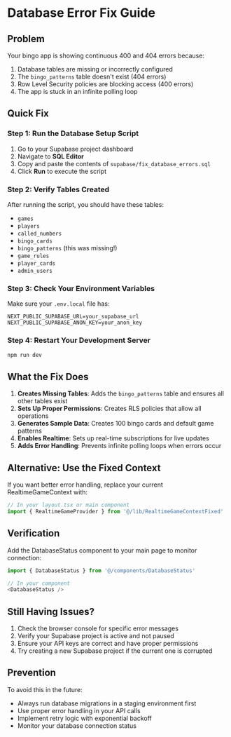 # Database Error Fix Guide

## Problem
Your bingo app is showing continuous 400 and 404 errors because:
1. Database tables are missing or incorrectly configured
2. The `bingo_patterns` table doesn't exist (404 errors)
3. Row Level Security policies are blocking access (400 errors)
4. The app is stuck in an infinite polling loop

## Quick Fix

### Step 1: Run the Database Setup Script
1. Go to your Supabase project dashboard
2. Navigate to **SQL Editor**
3. Copy and paste the contents of `supabase/fix_database_errors.sql`
4. Click **Run** to execute the script

### Step 2: Verify Tables Created
After running the script, you should have these tables:
- `games`
- `players` 
- `called_numbers`
- `bingo_cards`
- `bingo_patterns` (this was missing!)
- `game_rules`
- `player_cards`
- `admin_users`

### Step 3: Check Your Environment Variables
Make sure your `.env.local` file has:
```
NEXT_PUBLIC_SUPABASE_URL=your_supabase_url
NEXT_PUBLIC_SUPABASE_ANON_KEY=your_anon_key
```

### Step 4: Restart Your Development Server
```bash
npm run dev
```

## What the Fix Does

1. **Creates Missing Tables**: Adds the `bingo_patterns` table and ensures all other tables exist
2. **Sets Up Proper Permissions**: Creates RLS policies that allow all operations
3. **Generates Sample Data**: Creates 100 bingo cards and default game patterns
4. **Enables Realtime**: Sets up real-time subscriptions for live updates
5. **Adds Error Handling**: Prevents infinite polling loops when errors occur

## Alternative: Use the Fixed Context

If you want better error handling, replace your current RealtimeGameContext with:
```typescript
// In your layout.tsx or main component
import { RealtimeGameProvider } from '@/lib/RealtimeGameContextFixed'
```

## Verification

Add the DatabaseStatus component to your main page to monitor connection:
```typescript
import { DatabaseStatus } from '@/components/DatabaseStatus'

// In your component
<DatabaseStatus />
```

## Still Having Issues?

1. Check the browser console for specific error messages
2. Verify your Supabase project is active and not paused
3. Ensure your API keys are correct and have proper permissions
4. Try creating a new Supabase project if the current one is corrupted

## Prevention

To avoid this in the future:
- Always run database migrations in a staging environment first
- Use proper error handling in your API calls
- Implement retry logic with exponential backoff
- Monitor your database connection status